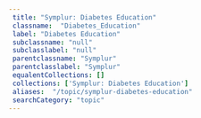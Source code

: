 ```yaml
--- 
 title: "Symplur: Diabetes Education" 
 classname:  "Diabetes_Education" 
 label: "Diabetes Education" 
 subclassname: "null" 
 subclasslabel: "null" 
 parentclassname: "Symplur" 
 parentclasslabel: "Symplur" 
 equalentCollections: [] 
 collections: ['Symplur: Diabetes Education']
 aliases:  "/topic/symplur-diabetes-education"  
 searchCategory: "topic" 
---
```

